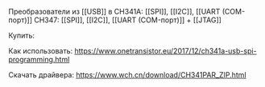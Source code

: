 Преобразователи из [[USB]] в
CH341A: [[SPI]], [[I2C]], [[UART (COM-порт)]]
CH347: [[SPI]], [[I2C]], [[UART (COM-порт)]] + [[JTAG]]

Купить: 


Как использовать: https://www.onetransistor.eu/2017/12/ch341a-usb-spi-programming.html

Скачать драйвера: https://www.wch.cn/download/CH341PAR_ZIP.html


